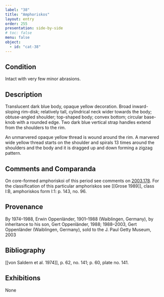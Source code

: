 ```yaml
---
label: "38"
title: "Amphoriskos"
layout: entry
order: 255
presentation: side-by-side
# toc: false
menu: false
object:
  - id: "cat-38"
---
```


## Condition

Intact with very few minor abrasions.

## Description

Translucent dark blue body, opaque yellow decoration. Broad inward-sloping rim-disk; relatively tall, cylindrical neck wider towards the body; obtuse-angled shoulder; top-shaped body; convex bottom; circular base-knob with a rounded edge. Two dark blue vertical strap handles extend from the shoulders to the rim.

An unmarvered opaque yellow thread is wound around the rim. A marvered wide yellow thread starts on the shoulder and spirals 13 times around the shoulders and the body and it is dragged up and down forming a zigzag pattern.

## Comments and Comparanda

On core-formed amphoriskoi of this period see comments on [2003.178](#cat). For the classification of this particular amphoriskos see [[Grose 1989]], class I:B, amphoriskos form I:1: p. 143, no. 96.

## Provenance

By 1974–1988, Erwin Oppenländer, 1901–1988 (Waiblingen, Germany), by inheritance to his son, Gert Oppenländer, 1988; 1988–2003, Gert Oppenländer (Waiblingen, Germany), sold to the J. Paul Getty Museum, 2003

## Bibliography

[[von Saldern et al. 1974]], p. 62, no. 141; p. 60, plate no. 141.

## Exhibitions

None